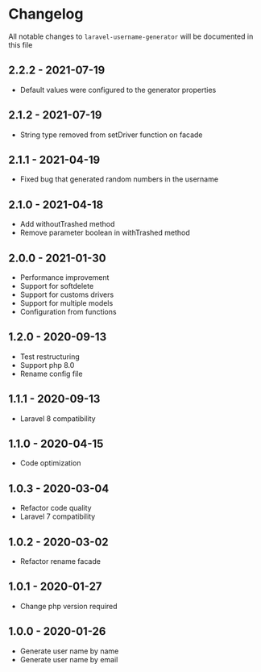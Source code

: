 # Changelog

All notable changes to `laravel-username-generator` will be documented in this file

## 2.2.2 - 2021-07-19

- Default values were configured to the generator properties

## 2.1.2 - 2021-07-19

- String type removed from setDriver function on facade

## 2.1.1 - 2021-04-19

- Fixed bug that generated random numbers in the username

## 2.1.0 - 2021-04-18

- Add withoutTrashed method
- Remove parameter boolean in withTrashed method

## 2.0.0 - 2021-01-30

- Performance improvement
- Support for softdelete
- Support for customs drivers
- Support for multiple models
- Configuration from functions

## 1.2.0 - 2020-09-13

- Test restructuring
- Support php 8.0
- Rename config file

## 1.1.1 - 2020-09-13

- Laravel 8 compatibility

## 1.1.0 - 2020-04-15

- Code optimization

## 1.0.3 - 2020-03-04

- Refactor code quality
- Laravel 7 compatibility

## 1.0.2 - 2020-03-02

- Refactor rename facade

## 1.0.1 - 2020-01-27

- Change php version required

## 1.0.0 - 2020-01-26

- Generate user name by name
- Generate user name by email
